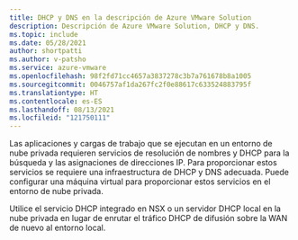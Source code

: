 ```yaml
---
title: DHCP y DNS en la descripción de Azure VMware Solution
description: Descripción de Azure VMware Solution, DHCP y DNS.
ms.topic: include
ms.date: 05/28/2021
author: shortpatti
ms.author: v-patsho
ms.service: azure-vmware
ms.openlocfilehash: 98f2fd71cc4657a3837278c3b7a761678b8a1005
ms.sourcegitcommit: 0046757af1da267fc2f0e88617c633524883795f
ms.translationtype: HT
ms.contentlocale: es-ES
ms.lasthandoff: 08/13/2021
ms.locfileid: "121750111"
---
```

<!-- Used in tutorial-network-checklist.md and configure-dhcp-azure-vmware-solution.md -->

Las aplicaciones y cargas de trabajo que se ejecutan en un entorno de nube privada requieren servicios de resolución de nombres y DHCP para la búsqueda y las asignaciones de direcciones IP. Para proporcionar estos servicios se requiere una infraestructura de DHCP y DNS adecuada. Puede configurar una máquina virtual para proporcionar estos servicios en el entorno de nube privada.  

Utilice el servicio DHCP integrado en NSX o un servidor DHCP local en la nube privada en lugar de enrutar el tráfico DHCP de difusión sobre la WAN de nuevo al entorno local.
